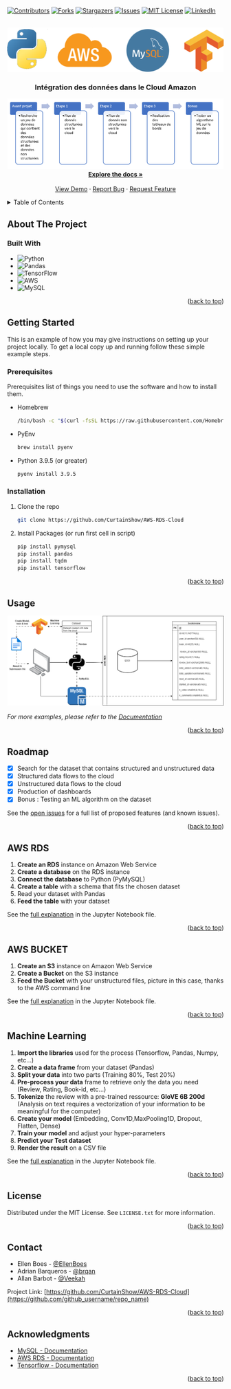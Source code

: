 <!-- Improved compatibility of back to top link: See: https://github.com/othneildrew/Best-README-Template/pull/73 -->
<a name="readme-top"></a>
<!--
*** Thanks for checking out the Best-README-Template. If you have a suggestion
*** that would make this better, please fork the repo and create a pull request
*** or simply open an issue with the tag "enhancement".
*** Don't forget to give the project a star!
*** Thanks again! Now go create something AMAZING! :D
-->



<!-- PROJECT SHIELDS -->
<!--
*** I'm using markdown "reference style" links for readability.
*** Reference links are enclosed in brackets [ ] instead of parentheses ( ).
*** See the bottom of this document for the declaration of the reference variables
*** for contributors-url, forks-url, etc. This is an optional, concise syntax you may use.
*** https://www.markdownguide.org/basic-syntax/#reference-style-links
-->
[![Contributors][contributors-shield]][contributors-url]
[![Forks][forks-shield]][forks-url]
[![Stargazers][stars-shield]][stars-url]
[![Issues][issues-shield]][issues-url]
[![MIT License][license-shield]][license-url]
[![LinkedIn][linkedin-shield]][linkedin-url]



<!-- PROJECT LOGO -->
<br />
<div align="center">
  <a href="https://github.com/github_username/repo_name">
    <img src="documentation/src/Logo-RDS.png" alt="Logo" >
  </a>

<h3 align="center"> Intégration des données dans le Cloud Amazon </h3>

  <p align="center">
    <img src="documentation/src/project-steps.png" alt="Logo" >
    <br />
    <a href="https://github.com/github_username/repo_name"><strong>Explore the docs »</strong></a>
    <br />
    <br />
    <a href="https://github.com/github_username/repo_name">View Demo</a>
    ·
    <a href="https://github.com/github_username/repo_name/issues">Report Bug</a>
    ·
    <a href="https://github.com/github_username/repo_name/issues">Request Feature</a>
  </p>
</div>



<!-- TABLE OF CONTENTS -->
<details>
  <summary>Table of Contents</summary>
  <ol>
    <li>
      <a href="#about-the-project">About The Project</a>
      <ul>
        <li><a href="#built-with">Built With</a></li>
      </ul>
    </li>
    <li>
      <a href="#getting-started">Getting Started</a>
      <ul>
        <li><a href="#prerequisites">Prerequisites</a></li>
        <li><a href="#installation">Installation</a></li>
      </ul>
    </li>
    <li><a href="#usage">Usage</a></li>
    <li><a href="#roadmap">Roadmap</a></li>
    <li><a href="#aws-rds">AWS RDS</a></li>
    <li><a href="#aws-bucket">AWS BUCKET</a></li>
    <li><a href="#machine-learning">Machine Learning</a></li>
    <li><a href="#license">License</a></li>
    <li><a href="#contact">Contact</a></li>
    <li><a href="#acknowledgments">Acknowledgments</a></li>
  </ol>
</details>



<!-- ABOUT THE PROJECT -->
## About The Project

### Built With

* ![Python](https://img.shields.io/badge/python-3670A0?style=for-the-badge&logo=python&logoColor=ffdd54)
* ![Pandas](https://img.shields.io/badge/pandas-%23150458.svg?style=for-the-badge&logo=pandas&logoColor=white)
* 	![TensorFlow](https://img.shields.io/badge/TensorFlow-%23FF6F00.svg?style=for-the-badge&logo=TensorFlow&logoColor=white)
* ![AWS](https://img.shields.io/badge/AWS-%23FF9900.svg?style=for-the-badge&logo=amazon-aws&logoColor=white)
* ![MySQL](https://img.shields.io/badge/mysql-%2300f.svg?style=for-the-badge&logo=mysql&logoColor=white)


<p align="right">(<a href="#readme-top">back to top</a>)</p>



<!-- GETTING STARTED -->
## Getting Started

This is an example of how you may give instructions on setting up your project locally.
To get a local copy up and running follow these simple example steps.

### Prerequisites

Prerequisites list of things you need to use the software and how to install them.
* Homebrew
  ```sh
  /bin/bash -c "$(curl -fsSL https://raw.githubusercontent.com/Homebrew/install/HEAD/install.sh)"
  ```

* PyEnv
  ```sh
  brew install pyenv
  ```

* Python 3.9.5 (or greater)
  ```sh
  pyenv install 3.9.5 
  ```

### Installation

1. Clone the repo
   ```sh
   git clone https://github.com/CurtainShow/AWS-RDS-Cloud
   ```
2. Install Packages (or run first cell in script)
   ```sh
   pip install pymysql
   pip install pandas
   pip install tqdm
   pip install tensorflow
   ```

<p align="right">(<a href="#readme-top">back to top</a>)</p>



<!-- USAGE EXAMPLES -->
## Usage

<img src="documentation/screenshot/Diagramme-AWS-Project.png" alt="Logo" >

_For more examples, please refer to the [Documentation](https://example.com)_

<p align="right">(<a href="#readme-top">back to top</a>)</p>



<!-- ROADMAP -->
## Roadmap

- [x] Search for the dataset that contains structured and unstructured data
- [x] Structured data flows to the cloud
- [x] Unstructured data flows to the cloud
- [x] Production of dashboards
- [x] Bonus : Testing an ML algorithm on the dataset

See the [open issues](https://github.com/github_username/repo_name/issues) for a full list of proposed features (and known issues).

<p align="right">(<a href="#readme-top">back to top</a>)</p>


<!-- AWS - RDS -->
## AWS RDS

1. **Create an RDS** instance on Amazon Web Service
2. **Create a database** on the RDS instance
3. **Connect the database** to Python (PyMySQL)
4. **Create a table** with a schema that fits the chosen dataset
5. Read your dataset with Pandas
6. **Feed the table** with your dataset

See the [full explanation](https://github.com/CurtainShow/AWS-RDS-Cloud/tree/main/script) in the Jupyter Notebook file.

<p align="right">(<a href="#readme-top">back to top</a>)</p>


<!-- AWS - BUCKET -->
## AWS BUCKET

1. **Create an S3** instance on Amazon Web Service
2. **Create a Bucket** on the S3 instance
3. **Feed the Bucket** with your unstructured files, picture in this case, thanks to the AWS command line 

See the [full explanation](https://github.com/CurtainShow/AWS-RDS-Cloud/tree/main/script) in the Jupyter Notebook file.

<p align="right">(<a href="#readme-top">back to top</a>)</p>


<!-- MACHINE LEARNING -->
## Machine Learning

1. **Import the libraries** used for the process (Tensorflow, Pandas, Numpy, etc...)
2. **Create a data frame** from your dataset (Pandas)
3. **Split your data** into two parts (Training 80%, Test 20%)
4. **Pre-process your data** frame to retrieve only the data you need (Review, Rating, Book-id, etc...)
5. **Tokenize** the review with a pre-trained ressource: **GloVE 6B 200d** (Analysis on text requires a vectorization of your information to be meaningful for the computer)
6. **Create your model** (Embedding, Conv1D,MaxPooling1D, Dropout, Flatten, Dense)
7. **Train your model** and adjust your hyper-parameters
8. **Predict your Test dataset**
9. **Render the result** on a CSV file

See the [full explanation](https://github.com/CurtainShow/AWS-RDS-Cloud/tree/main/documentation) in the Jupyter Notebook file.

<p align="right">(<a href="#readme-top">back to top</a>)</p>

<!-- LICENSE -->
## License

Distributed under the MIT License. See `LICENSE.txt` for more information.

<p align="right">(<a href="#readme-top">back to top</a>)</p>



<!-- CONTACT -->
## Contact

- Ellen Boes - [@EllenBoes](https://github.com/EllenBoes)
- Adrian Barqueros - [@brqan](https://github.com/brqan)
- Allan Barbot - [@Veekah](https://github.com/CurtainShow)

Project Link: [https://github.com/CurtainShow/AWS-RDS-Cloud](https://github.com/github_username/repo_name)

<p align="right">(<a href="#readme-top">back to top</a>)</p>


<!-- ACKNOWLEDGMENTS -->
## Acknowledgments

* [MySQL - Documentation](https://dev.mysql.com/doc/)
* [AWS RDS - Documentation](https://docs.aws.amazon.com/rds/index.html)
* [Tensorflow - Documentation](https://www.tensorflow.org/api_docs)

<p align="right">(<a href="#readme-top">back to top</a>)</p>



<!-- MARKDOWN LINKS & IMAGES -->
<!-- https://www.markdownguide.org/basic-syntax/#reference-style-links -->
[contributors-shield]: https://img.shields.io/github/contributors/CurtainShow/AWS-RDS-Cloud.svg?style=for-the-badge
[contributors-url]: https://github.com/CurtainShow/AWS-RDS-Cloud/graphs/contributors
[forks-shield]: https://img.shields.io/github/forks/CurtainShow/AWS-RDS-Cloud.svg?style=for-the-badge
[forks-url]: https://github.com/CurtainShow/AWS-RDS-Cloud/network/members
[stars-shield]: https://img.shields.io/github/stars/CurtainShow/AWS-RDS-Cloud.svg?style=for-the-badge
[stars-url]: https://github.com/CurtainShow/AWS-RDS-Cloud/stargazers
[issues-shield]: https://img.shields.io/github/issues/CurtainShow/AWS-RDS-Cloud.svg?style=for-the-badge
[issues-url]: https://github.com/CurtainShow/AWS-RDS-Cloud/issues
[license-shield]: https://img.shields.io/github/license/CurtainShow/AWS-RDS-Cloud.svg?style=for-the-badge
[license-url]: https://mit-license.org/
[linkedin-shield]: https://img.shields.io/badge/-LinkedIn-black.svg?style=for-the-badge&logo=linkedin&colorB=555
[linkedin-url]: https://www.linkedin.com/in/allan-barbot-57a0a2164/
[product-screenshot]: images/screenshot.png
[Next.js]: https://img.shields.io/badge/next.js-000000?style=for-the-badge&logo=nextdotjs&logoColor=white
[Next-url]: https://nextjs.org/
[React.js]: https://img.shields.io/badge/React-20232A?style=for-the-badge&logo=react&logoColor=61DAFB
[React-url]: https://reactjs.org/
[Vue.js]: https://img.shields.io/badge/Vue.js-35495E?style=for-the-badge&logo=vuedotjs&logoColor=4FC08D
[Vue-url]: https://vuejs.org/
[Angular.io]: https://img.shields.io/badge/Angular-DD0031?style=for-the-badge&logo=angular&logoColor=white
[Angular-url]: https://angular.io/
[Svelte.dev]: https://img.shields.io/badge/Svelte-4A4A55?style=for-the-badge&logo=svelte&logoColor=FF3E00
[Svelte-url]: https://svelte.dev/
[Laravel.com]: https://img.shields.io/badge/Laravel-FF2D20?style=for-the-badge&logo=laravel&logoColor=white
[Laravel-url]: https://laravel.com
[Bootstrap.com]: https://img.shields.io/badge/Bootstrap-563D7C?style=for-the-badge&logo=bootstrap&logoColor=white
[Bootstrap-url]: https://getbootstrap.com
[JQuery.com]: https://img.shields.io/badge/jQuery-0769AD?style=for-the-badge&logo=jquery&logoColor=white
[JQuery-url]: https://jquery.com 
